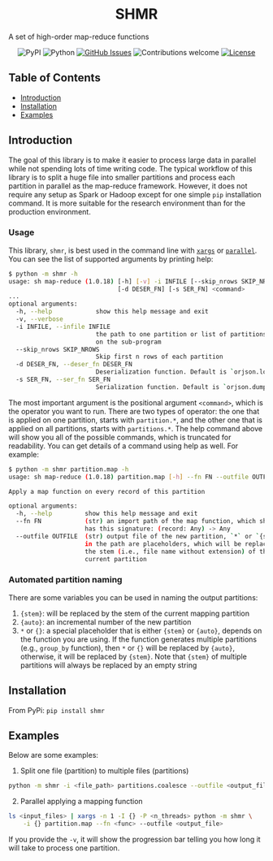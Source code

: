 <h1 align="center">SHMR</h1>

A set of high-order map-reduce functions

<div align="center">

![PyPI](https://img.shields.io/pypi/v/shmr)
![Python](https://img.shields.io/badge/python-v3.6+-blue.svg)
[![GitHub Issues](https://img.shields.io/github/issues/binh-vu/shmr.svg)](https://github.com/binh-vu/shmr/issues)
![Contributions welcome](https://img.shields.io/badge/contributions-welcome-orange.svg)
[![License](https://img.shields.io/badge/license-MIT-blue.svg)](https://opensource.org/licenses/MIT)

</div>

## Table of Contents

- [Introduction](#introduction)
- [Installation](#installation)
- [Examples](#examples)

## Introduction

The goal of this library is to make it easier to process large data in parallel while not spending lots of time writing code. The typical workflow of this library is to split a huge file into smaller partitions and process each partition in parallel as the map-reduce framework. However, it does not require any setup as Spark or Hadoop except for one simple `pip` installation command. It is more suitable for the research environment than for the production environment.

### Usage

This library, `shmr`, is best used in the command line with [`xargs`](https://en.wikipedia.org/wiki/Xargs) or [`parallel`](https://www.gnu.org/software/parallel/). You can see the list of supported arguments by printing help:

```bash
$ python -m shmr -h
usage: sh map-reduce (1.0.18) [-h] [-v] -i INFILE [--skip_nrows SKIP_NROWS]
                              [-d DESER_FN] [-s SER_FN] <command>
...
optional arguments:
  -h, --help            show this help message and exit
  -v, --verbose
  -i INFILE, --infile INFILE
                        the path to one partition or list of partitions depend
                        on the sub-program
  --skip_nrows SKIP_NROWS
                        Skip first n rows of each partition
  -d DESER_FN, --deser_fn DESER_FN
                        Deserialization function. Default is `orjson.loads`
  -s SER_FN, --ser_fn SER_FN
                        Serialization function. Default is `orjson.dumps`
```

The most important argument is the positional argument `<command>`, which is the operator you want to run. There are two types of operator: the one that is applied on one partition, starts with `partition.*`, and the other one that is applied on all partitions, starts with `partitions.*`. The help command above will show you all of the possible commands, which is truncated for readability. You can get details of a command using help as well. For example:

```bash
$ python -m shmr partition.map -h
usage: sh map-reduce (1.0.18) partition.map [-h] --fn FN --outfile OUTFILE

Apply a map function on every record of this partition

optional arguments:
  -h, --help         show this help message and exit
  --fn FN            (str) an import path of the map function, which should
                     has this signature: (record: Any) -> Any
  --outfile OUTFILE  (str) output file of the new partition, `*` or `{stem}`
                     in the path are placeholders, which will be replaced by
                     the stem (i.e., file name without extension) of the
                     current partition
```

### Automated partition naming

There are some variables you can be used in naming the output partitions:

1. `{stem}`: will be replaced by the stem of the current mapping partition
2. `{auto}`: an incremental number of the new partition
3. `*` or `{}`: a special placeholder that is either `{stem}` or `{auto}`, depends on the function you are using. If the function generates multiple partitions (e.g., `group_by` function), then `*` or `{}` will be replaced by `{auto}`, otherwise, it will be replaced by `{stem}`. Note that `{stem}` of multiple partitions will always be replaced by an empty string

## Installation

From PyPi: `pip install shmr`

## Examples

Below are some examples:

1. Split one file (partition) to multiple files (partitions)

```bash
python -m shmr -i <file_path> partitions.coalesce --outfile <output_files> --num_partitions=128
```

2. Parallel applying a mapping function

```bash
ls <input_files> | xargs -n 1 -I {} -P <n_threads> python -m shmr \
    -i {} partition.map --fn <func> --outfile <output_file>
```

If you provide the `-v`, it will show the progression bar telling you how long it will take to process one partition.
